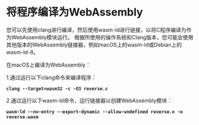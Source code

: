 # 将程序编译为WebAssembly

您可以先使用clang进行编译，然后使用wasm-ld进行链接，以将C程序编译为作为WebAssembly模块运行。 根据所使用的操作系统和Clang版本，您可能会使用其他版本的WebAssembly链接器，例如macOS上的wasm-ld或Debian上的wasm-ld-8。

在macOS上编译为WebAssembly：

1.通过运行以下clang命令来编译程序：

**`clang --target=wasm32 -c -O3 reverse.c`**

2.通过运行以下wasm-ld命令，运行链接器以创建WebAssembly模块：

**`wasm-ld --no-entry --export-dynamic --allow-undefined reverse.o -o reverse.wasm`**

